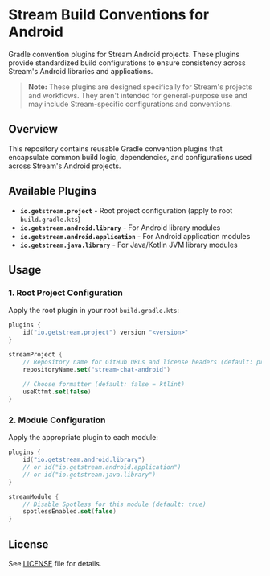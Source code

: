 # Stream Build Conventions for Android

Gradle convention plugins for Stream Android projects. These plugins provide standardized build
configurations to ensure consistency across Stream's Android libraries and applications.

> **Note:** These plugins are designed specifically for Stream's projects and workflows. They aren't
> intended for general-purpose use and may include Stream-specific configurations and conventions.

## Overview

This repository contains reusable Gradle convention plugins that encapsulate common build logic,
dependencies, and configurations used across Stream's Android projects.

## Available Plugins

- **`io.getstream.project`** - Root project configuration (apply to root `build.gradle.kts`)
- **`io.getstream.android.library`** - For Android library modules
- **`io.getstream.android.application`** - For Android application modules
- **`io.getstream.java.library`** - For Java/Kotlin JVM library modules

## Usage

### 1. Root Project Configuration

Apply the root plugin in your root `build.gradle.kts`:

```kotlin
plugins {
    id("io.getstream.project") version "<version>"
}

streamProject {
    // Repository name for GitHub URLs and license headers (default: project name)
    repositoryName.set("stream-chat-android")
    
    // Choose formatter (default: false = ktlint)
    useKtfmt.set(false)
}
```

### 2. Module Configuration

Apply the appropriate plugin to each module:

```kotlin
plugins {
    id("io.getstream.android.library")
    // or id("io.getstream.android.application")
    // or id("io.getstream.java.library")
}

streamModule {
    // Disable Spotless for this module (default: true)
    spotlessEnabled.set(false)
}
```

## License

See [LICENSE](LICENSE) file for details.
